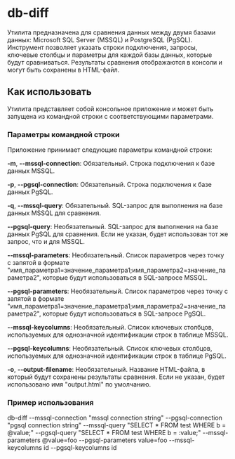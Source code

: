 # db-diff
Утилита предназначена для сравнения данных между двумя базами данных: Microsoft SQL Server (MSSQL) и PostgreSQL (PgSQL). Инструмент позволяет указать строки подключения, запросы, ключевые столбцы и параметры для каждой базы данных, которые будут сравниваться. Результаты сравнения отображаются в консоли и могут быть сохранены в HTML-файл.
## Как использовать
Утилита представляет собой консольное приложение и может быть запущена из командной строки с соответствующими параметрами.
### Параметры командной строки
Приложение принимает следующие параметры командной строки:

**-m**, **--mssql-connection**: Обязательный. Строка подключения к базе данных MSSQL.

**-p**, **--pgsql-connection**: Обязательный. Строка подключения к базе данных PgSQL.

**-q**, **--mssql-query**: Обязательный. SQL-запрос для выполнения на базе данных MSSQL для сравнения.

**--pgsql-query**: Необязательный. SQL-запрос для выполнения на базе данных PgSQL для сравнения. Если не указан, будет использован тот же запрос, что и для MSSQL.

**--mssql-parameters**: Необязательный. Список параметров через точку с запятой в формате "имя_параметра1=значение_параметра1;имя_параметра2=значение_параметра2", которые будут использоваться в SQL-запросе MSSQL.

**--pgsql-parameters**: Необязательный. Список параметров через точку с запятой в формате "имя_параметра1=значение_параметра1;имя_параметра2=значение_параметра2", которые будут использоваться в SQL-запросе PgSQL.

**--mssql-keycolumns**: Необязательный. Список ключевых столбцов, используемых для однозначной идентификации строк в таблице MSSQL.

**--pgsql-keycolumns**: Необязательный. Список ключевых столбцов, используемых для однозначной идентификации строк в таблице PgSQL.

**-o**, **--output-filename**: Необязательный. Название HTML-файла, в который будут сохранены результаты сравнения. Если не указан, будет использовано имя "output.html" по умолчанию.

### Пример использования

db-diff --mssql-connection "mssql connection string" --pgsql-connection "pgsql connection string" --mssql-query "SELECT * FROM test WHERE b = @value;" --pgsql-query "SELECT * FROM test WHERE b = :value;" --mssql-parameters @value=foo --pgsql-parameters value=foo --mssql-keycolumns id --pgsql-keycolumns id

